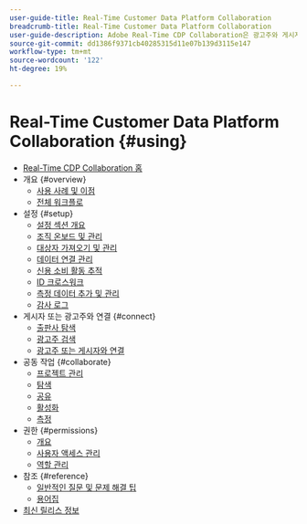 ```yaml
---
user-guide-title: Real-Time Customer Data Platform Collaboration
breadcrumb-title: Real-Time Customer Data Platform Collaboration
user-guide-description: Adobe Real-Time CDP Collaboration은 광고주와 게시자 간의 원활하고 안전한 데이터 공유 및 공동 작업을 지원하여 실시간 대상 통찰력과 개인화된 마케팅 전략을 촉진합니다.
source-git-commit: dd1386f9371cb40285315d11e07b139d3115e147
workflow-type: tm+mt
source-wordcount: '122'
ht-degree: 19%

---
```



# Real-Time Customer Data Platform Collaboration {#using}

* [Real-Time CDP Collaboration 홈](./home.md)
* 개요 {#overview}
   * [사용 사례 및 이점](./use-cases-benefits.md)
   * [전체 워크플로](./end-to-end-workflow.md)
* 설정 {#setup}
   * [설정 섹션 개요](./setup/setup-overview.md)
   * [조직 온보드 및 관리](./setup/onboard-organization.md)
   * [대상자 가져오기 및 관리](./setup/onboard-audiences.md)
   * [데이터 연결 관리](./setup/manage-data-connection.md)
   * [신용 소비 활동 추적](/help/guide/setup/my-activity.md)
   * [ID 크로스워크](./setup/identity-crosswalk.md)
   * [측정 데이터 추가 및 관리](./setup/onboard-measurement-data.md)
   * [감사 로그](./setup/audit-logs.md)
* 게시자 또는 광고주와 연결 {#connect}
   * [출판사 탐색](./connect/discover-publishers.md)
   * [광고주 검색](./connect/discover-advertisers.md)
   * [광고주 또는 게시자와 연결](./connect/establishing-connections.md)
* 공동 작업 {#collaborate}
   * [프로젝트 관리](./collaborate/manage-projects.md)
   * [탐색](./collaborate/discover.md)
   * [공유](./collaborate/share.md)
   * [활성화](./collaborate/activate.md)
   * [측정](./collaborate/measure.md)
* 권한 {#permissions}
   * [개요](/help/guide/permissions/overview.md)
   * [사용자 액세스 관리](/help/guide/permissions/manage-user-access.md)
   * [역할 관리](/help/guide/permissions/manage-roles.md)
* 참조 {#reference}
   * [일반적인 질문 및 문제 해결 팁](./faqs/common-questions.md)
   * [용어집](./glossary.md)
* [최신 릴리스 정보](/help/guide/release-notes/latest.md)
